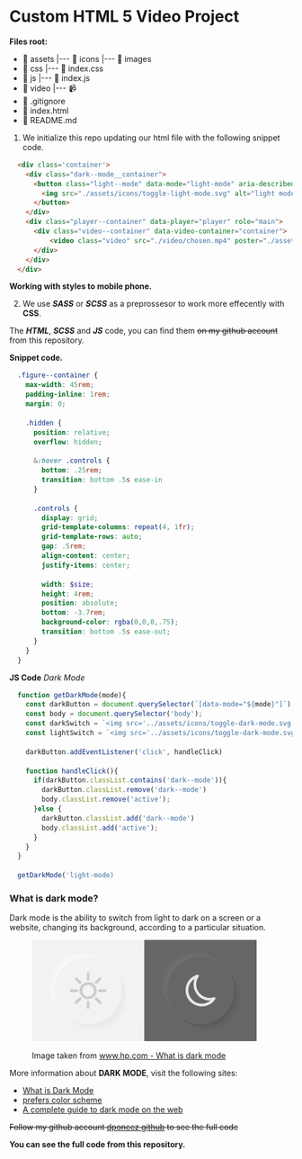 # Custom HTML 5 Video Project

**Files root:**

- :file_folder: assets
  |--- :file_folder: icons
  |--- :file_folder: images
- :file_folder: css
  |--- :page_facing_up: index.css
- :file_folder: js
  |--- :page_facing_up: index.js
- :file_folder: video
  |--- :video_camera: 
- :page_facing_up: .gitignore
- :page_facing_up: index.html
- :page_facing_up: README.md

1. We initialize this repo updating our html file with the following snippet code.

```html
  <div class='container'>
    <div class="dark--mode__container">
      <button class="light--mode" data-mode="light-mode" aria-describedby="light and dark mode toggle" role="button">
        <img src="./assets/icons/toggle-light-mode.svg" alt="light mode toggle">
      </button>
    </div>
    <div class="player--container" data-player="player" role="main">
      <div class="video--container" data-video-container="container">
          <video class="video" src="./video/chosen.mp4" poster="./assets/images/poster.jpg"></video>
      </div>
    </div>
  </div>
```

**Working with styles to mobile phone.**

2. We use **_SASS_** or **_SCSS_** as a preprossesor to work more effecently with **CSS**.

The **_HTML_**, **_SCSS_** and **_JS_** code, you can find them ~~on my github account~~ from this repository.

**Snippet code.**

```scss
  .figure--container {
    max-width: 45rem;
    padding-inline: 1rem;
    margin: 0;

    .hidden {
      position: relative;
      overflow: hidden;

      &:hover .controls {
        bottom: .25rem;
        transition: bottom .5s ease-in
      }

      .controls {
        display: grid;
        grid-template-columns: repeat(4, 1fr);
        grid-template-rows: auto;
        gap: .5rem;
        align-content: center;
        justify-items: center;

        width: $size;
        height: 4rem;
        position: absolute;
        bottom: -3.7rem;
        background-color: rgba(0,0,0,.75);
        transition: bottom .5s ease-out;
      }
    }
  }
```

**JS Code**
*Dark Mode*

```js
  function getDarkMode(mode){
    const darkButton = document.querySelector(`[data-mode="${mode}"]`);
    const body = document.querySelector('body');
    const darkSwitch = `<img src='../assets/icons/toggle-dark-mode.svg' alt='Dark button'/>`
    const lightSwitch = `<img src='../assets/icons/toggle-dark-mode.svg' alt='Light button'/>`

    darkButton.addEventListener('click', handleClick)
    
    function handleClick(){
      if(darkButton.classList.contains('dark--mode')){
        darkButton.classList.remove('dark--mode')
        body.classList.remove('active');
      }else {
        darkButton.classList.add('dark--mode')
        body.classList.add('active');
      }
    }
  }

  getDarkMode('light-mode)
```

### What is dark mode?

Dark mode is the ability to switch from light to dark on a screen or a website, changing its background, according to a particular situation.

<figure>
  <img width='400px' src='./assets/images/dark-mode.png' alt='Dark mode image'/>
  <figcaption>
    <p>Image taken from <a href='https://www.hp.com'>www.hp.com - What is dark mode</a></p>
  </figcaption>
</figure>

More information about **DARK MODE**, visit the following sites:

- [What is Dark Mode](https://www.hp.com)
- [prefers color scheme](https://developer.mozilla.org/en-US/docs/Web/CSS/@media/prefers-color-scheme)
- [A complete guide to dark mode on the web](https://css-tricks.com/a-complete-guide-to-dark-mode-on-the-web/)



~~Follow my github account [dponcez github](https://github.com/dponcez/custom-html5-video-project.git) to see the full code~~

**You can see the full code from this repository.**